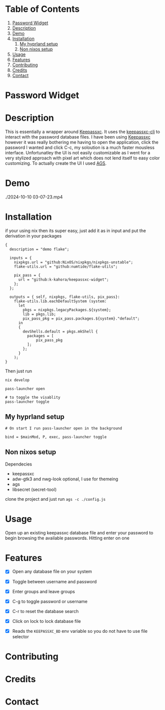 
# Table of Contents

1.  [Password Widget](#org41d0dc8)
2.  [Description](#org2f6c20a)
3.  [Demo](#org3062a50)
4.  [Installation](#orga06a9f2)
    1.  [My hyprland setup](#org0f2f65f)
    2.  [Non nixos setup](#org69209dd)
5.  [Usage](#org94434c1)
6.  [Features](#org6a96a2c)
7.  [Contributing](#org538ba55)
8.  [Credits](#org8cf1d92)
9.  [Contact](#org2bd23ad)


<a id="org41d0dc8"></a>

# Password Widget


<a id="org2f6c20a"></a>

# Description

This is essentially a wrapper around [Keepassxc](https://keepassxc.org/).  It uses the [keepassxc-cli](https://manpages.ubuntu.com/manpages/focal/man1/keepassxc-cli.1.html) to interact with the password database files.  I have been using [Keepassxc](https://keepassxc.org/) however it was really bothering me having to open the application, click the password I wanted and click C-c, my soloution is a much faster mousless interface.  Unfortunatley the UI is not easily customizable as I went for a very stylized approach with pixel art which does not lend itself to easy color customizing.  To actually create the UI I used [AGS](https://github.com/Aylur/ags).  


<a id="org3062a50"></a>

# Demo

./2024-10-10 03-07-23.mp4


<a id="orga06a9f2"></a>

# Installation

if your using nix then its super easy, just add it as in input and put the derivation in your packages

    
    {
      description = "demo flake";
    
      inputs = {
        nixpkgs.url = "github:NixOS/nixpkgs/nixpkgs-unstable";
        flake-utils.url = "github:numtide/flake-utils";
    
        pix_pass = {
          url = "github:k-kahora/keepassxc-widget";
        };
      };
    
      outputs = { self, nixpkgs, flake-utils, pix_pass}:
        flake-utils.lib.eachDefaultSystem (system:
          let
            pkgs = nixpkgs.legacyPackages.${system};
            lib = pkgs.lib;
            pix_pass_pkg = pix_pass.packages.${system}."default";
          in
          {
            devShells.default = pkgs.mkShell {
              packages = [
                  pix_pass_pkg
              ];
            };
          }
        );
    }

Then just run 

    
    nix develop
    
    pass-launcher open
    
    # to toggle the visablity
    pass-launcher toggle


<a id="org0f2f65f"></a>

## My hyprland setup

    # On start I run pass-launcher open in the background
    
    bind = $mainMod, P, exec, pass-launcher toggle


<a id="org69209dd"></a>

## Non nixos setup

Dependecies

-   keepassxc
-   adw-gtk3 and nwg-look optional, I use for themeing
-   ags
-   libsecret (secret-tool)

clone the project and just run `ags -c ./config.js`


<a id="org94434c1"></a>

# Usage

Open up an existing keepassxc database file and enter your password to begin browsing the available passwords.  Hitting enter on one


<a id="org6a96a2c"></a>

# Features

-   [X] Open any database file on your system
-   [X] Toggle between username and password
-   [X] Enter groups and leave groups
-   [X] C-g to toggle password or username
-   [X] C-r to reset the database search
-   [X] Click on lock to lock database file
-   [X] Reads the `KEEPASSXC_BD` env variable so you do not have to use file selector


<a id="org538ba55"></a>

# Contributing


<a id="org8cf1d92"></a>

# Credits


<a id="org2bd23ad"></a>

# Contact

